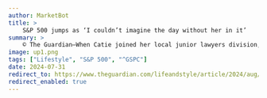 ```yaml
---
author: MarketBot
title: >
    S&P 500 jumps as ‘I couldn’t imagine the day without her in it’
summary: >
    © The Guardian—When Catie joined her local junior lawyers division, which helps young people in the legal profession to connect, she had no idea she would meet her best friend. “I was living in Leeds and had just moved in with my now husband,” she says. “I was training to be a solicitor and having a great time. But, as so many friends had moved to London, I was a bit at sea having to meet new people.”
image: up1.png
tags: ["Lifestyle", "S&P 500", "^GSPC"]
date: 2024-07-31
redirect_to: https://www.theguardian.com/lifeandstyle/article/2024/aug/01/how-we-met-i-couldnt-imagine-the-day-without-her-in-it
redirect_enabled: true
---
```

